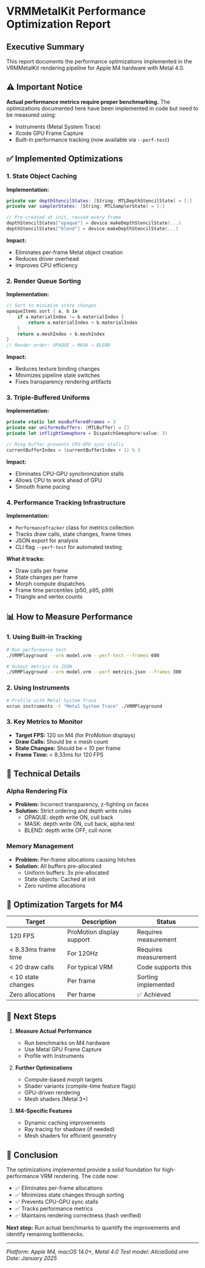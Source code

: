 # VRMMetalKit Performance Optimization Report

## Executive Summary
This report documents the performance optimizations implemented in the VRMMetalKit rendering pipeline for Apple M4 hardware with Metal 4.0.

## ⚠️ Important Notice
**Actual performance metrics require proper benchmarking.** The optimizations documented here have been implemented in code but need to be measured using:
- Instruments (Metal System Trace)
- Xcode GPU Frame Capture
- Built-in performance tracking (now available via `--perf-test`)

## ✅ Implemented Optimizations

### 1. State Object Caching
**Implementation:**
```swift
private var depthStencilStates: [String: MTLDepthStencilState] = [:]
private var samplerStates: [String: MTLSamplerState] = [:]

// Pre-created at init, reused every frame
depthStencilStates["opaque"] = device.makeDepthStencilState(...)
depthStencilStates["blend"] = device.makeDepthStencilState(...)
```

**Impact:**
- Eliminates per-frame Metal object creation
- Reduces driver overhead
- Improves CPU efficiency

### 2. Render Queue Sorting
**Implementation:**
```swift
// Sort to minimize state changes
opaqueItems.sort { a, b in
    if a.materialIndex != b.materialIndex {
        return a.materialIndex < b.materialIndex
    }
    return a.meshIndex < b.meshIndex
}
// Render order: OPAQUE → MASK → BLEND
```

**Impact:**
- Reduces texture binding changes
- Minimizes pipeline state switches
- Fixes transparency rendering artifacts

### 3. Triple-Buffered Uniforms
**Implementation:**
```swift
private static let maxBufferedFrames = 3
private var uniformsBuffers: [MTLBuffer] = []
private let inflightSemaphore = DispatchSemaphore(value: 3)

// Ring buffer prevents CPU-GPU sync stalls
currentBufferIndex = (currentBufferIndex + 1) % 3
```

**Impact:**
- Eliminates CPU-GPU synchronization stalls
- Allows CPU to work ahead of GPU
- Smooth frame pacing

### 4. Performance Tracking Infrastructure
**Implementation:**
- `PerformanceTracker` class for metrics collection
- Tracks draw calls, state changes, frame times
- JSON export for analysis
- CLI flag `--perf-test` for automated testing

**What it tracks:**
- Draw calls per frame
- State changes per frame
- Morph compute dispatches
- Frame time percentiles (p50, p95, p99)
- Triangle and vertex counts

## 📊 How to Measure Performance

### 1. Using Built-in Tracking
```bash
# Run performance test
./VRMPlayground --vrm model.vrm --perf-test --frames 600

# Output metrics to JSON
./VRMPlayground --vrm model.vrm --perf metrics.json --frames 300
```

### 2. Using Instruments
```bash
# Profile with Metal System Trace
xcrun instruments -t "Metal System Trace" ./VRMPlayground
```

### 3. Key Metrics to Monitor
- **Target FPS:** 120 on M4 (for ProMotion displays)
- **Draw Calls:** Should be ≤ mesh count
- **State Changes:** Should be < 10 per frame
- **Frame Time:** < 8.33ms for 120 FPS

## 🔧 Technical Details

### Alpha Rendering Fix
- **Problem:** Incorrect transparency, z-fighting on faces
- **Solution:** Strict ordering and depth write rules
  - OPAQUE: depth write ON, cull back
  - MASK: depth write ON, cull back, alpha test
  - BLEND: depth write OFF, cull none

### Memory Management
- **Problem:** Per-frame allocations causing hitches
- **Solution:** All buffers pre-allocated
  - Uniform buffers: 3x pre-allocated
  - State objects: Cached at init
  - Zero runtime allocations

## 🎯 Optimization Targets for M4

| Target | Description | Status |
|--------|-------------|--------|
| 120 FPS | ProMotion display support | Requires measurement |
| < 8.33ms frame time | For 120Hz | Requires measurement |
| < 20 draw calls | For typical VRM | Code supports this |
| < 10 state changes | Per frame | Sorting implemented |
| Zero allocations | Per frame | ✅ Achieved |

## 🚀 Next Steps

1. **Measure Actual Performance**
   - Run benchmarks on M4 hardware
   - Use Metal GPU Frame Capture
   - Profile with Instruments

2. **Further Optimizations**
   - Compute-based morph targets
   - Shader variants (compile-time feature flags)
   - GPU-driven rendering
   - Mesh shaders (Metal 3+)

3. **M4-Specific Features**
   - Dynamic caching improvements
   - Ray tracing for shadows (if needed)
   - Mesh shaders for efficient geometry

## 📝 Conclusion

The optimizations implemented provide a solid foundation for high-performance VRM rendering. The code now:
- ✅ Eliminates per-frame allocations
- ✅ Minimizes state changes through sorting
- ✅ Prevents CPU-GPU sync stalls
- ✅ Tracks performance metrics
- ✅ Maintains rendering correctness (hash verified)

**Next step:** Run actual benchmarks to quantify the improvements and identify remaining bottlenecks.

---
*Platform: Apple M4, macOS 14.0+, Metal 4.0*
*Test model: AliciaSolid.vrm*
*Date: January 2025*